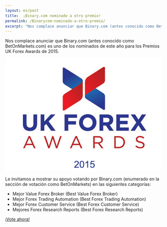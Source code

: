 ```yaml
---
layout: es/post
title:  ¡Binary.com nominado a otro premio!
permalink: /Binarycom-nominado-a-otro-premio/
excerpt: "Nos complace anunciar que Binary.com (antes conocido como BetOnMarkets.com) es uno de los nominados de este año para los Premios UK Forex Awards de 2015."
---
```


Nos complace anunciar que Binary.com (antes conocido como BetOnMarkets.com) es uno de los nominados de este año para los Premios UK Forex Awards de 2015.

![](/images/ukforexawards2015.png)

Le invitamos a mostrar su apoyo votando por Binary.com (enumerado en la sección de votación como BetOnMarkets) en las siguientes categorías:

* Mejor Value Forex Broker (Best Value Forex Broker)
* Mejor Forex Trading Automation (Best Forex Trading Automation)
* Mejor Forex Customer Service (Best Forex Customer Service)
* Mejores Forex Research Reports (Best Forex Research Reports)

[¡Vote ahora!](http://info.binary.com/ukfxawards15)